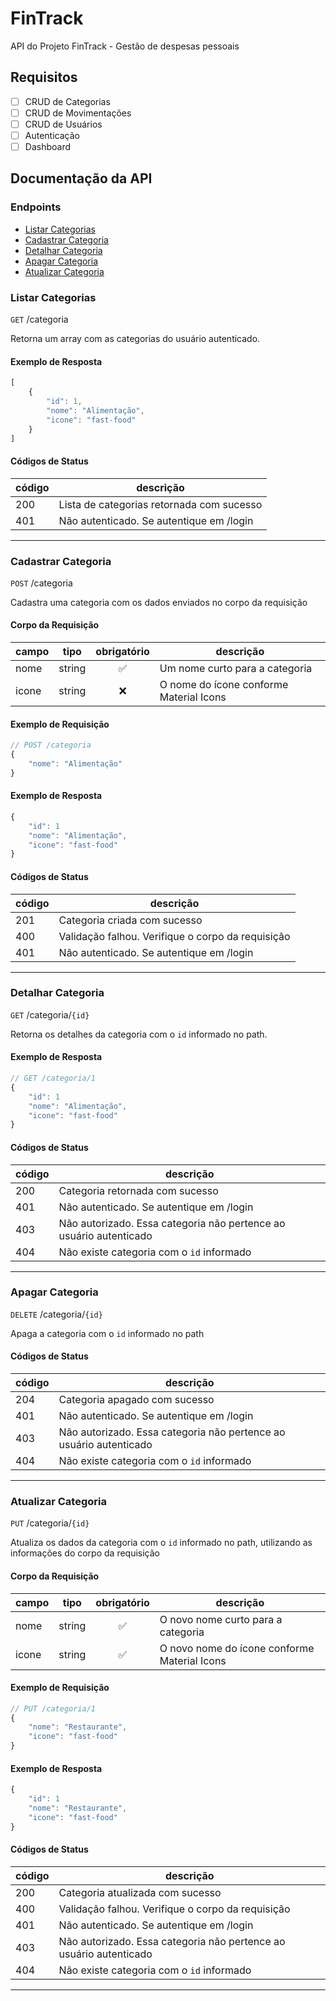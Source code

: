 # FinTrack

API do Projeto FinTrack - Gestão de despesas pessoais

## Requisitos

- [ ] CRUD de Categorias
- [ ] CRUD de Movimentações
- [ ] CRUD de Usuários
- [ ] Autenticação
- [ ] Dashboard

## Documentação da API

### Endpoints 

- [Listar Categorias](#listar-categorias)
- [Cadastrar Categoria](#cadastrar-categoria)
- [Detalhar Categoria](#detalhar-categoria)
- [Apagar Categoria](#apagar-categoria)
- [Atualizar Categoria](#atualizar-categoria)


### Listar Categorias

`GET` /categoria

Retorna um array com as categorias do usuário autenticado.

#### Exemplo de Resposta

```js
[
    {
        "id": 1,
        "nome": "Alimentação",
        "icone": "fast-food"
    }
]
```

#### Códigos de Status

|código|descrição
|------|---------
|200| Lista de categorias retornada com sucesso
|401| Não autenticado. Se autentique em /login

---

### Cadastrar Categoria

`POST` /categoria

Cadastra uma categoria com os dados enviados no corpo da requisição

#### Corpo da Requisição

|campo|tipo|obrigatório|descrição
|-----|----|:-----------:|---------
|nome|string|✅|Um nome curto para a categoria
|icone|string|❌|O nome do ícone conforme Material Icons

#### Exemplo de Requisição
```js
// POST /categoria
{
    "nome": "Alimentação"
}
```

#### Exemplo de Resposta
```js
{
    "id": 1
    "nome": "Alimentação",
    "icone": "fast-food"
}
```

#### Códigos de Status

|código|descrição
|------|---------
|201| Categoria criada com sucesso
|400| Validação falhou. Verifique o corpo da requisição
|401| Não autenticado. Se autentique em /login

---

### Detalhar Categoria

`GET` /categoria/`{id}`

Retorna os detalhes da categoria com o `id` informado no path.

#### Exemplo de Resposta
```js
// GET /categoria/1
{
    "id": 1
    "nome": "Alimentação",
    "icone": "fast-food"
}
```

#### Códigos de Status

|código|descrição
|------|---------
|200| Categoria retornada com sucesso
|401| Não autenticado. Se autentique em /login
|403| Não autorizado. Essa categoria não pertence ao usuário autenticado
|404| Não existe categoria com o `id` informado
---

### Apagar Categoria

`DELETE` /categoria/`{id}`

Apaga a categoria com o `id` informado no path

#### Códigos de Status

|código|descrição
|------|---------
|204| Categoria apagado com sucesso
|401| Não autenticado. Se autentique em /login
|403| Não autorizado. Essa categoria não pertence ao usuário autenticado
|404| Não existe categoria com o `id` informado
---

### Atualizar Categoria

`PUT` /categoria/`{id}`

Atualiza os dados da categoria com o `id` informado no path, utilizando as informações do corpo da requisição


#### Corpo da Requisição

|campo|tipo|obrigatório|descrição
|-----|----|:-----------:|---------
|nome|string|✅|O novo nome curto para a categoria
|icone|string|✅|O novo nome do ícone conforme Material Icons

#### Exemplo de Requisição
```js
// PUT /categoria/1
{
    "nome": "Restaurante",
    "icone": "fast-food"
}
```

#### Exemplo de Resposta
```js
{
    "id": 1
    "nome": "Restaurante",
    "icone": "fast-food"
}
```

#### Códigos de Status

|código|descrição
|------|---------
|200| Categoria atualizada com sucesso
|400| Validação falhou. Verifique o corpo da requisição
|401| Não autenticado. Se autentique em /login
|403| Não autorizado. Essa categoria não pertence ao usuário autenticado
|404| Não existe categoria com o `id` informado
---
